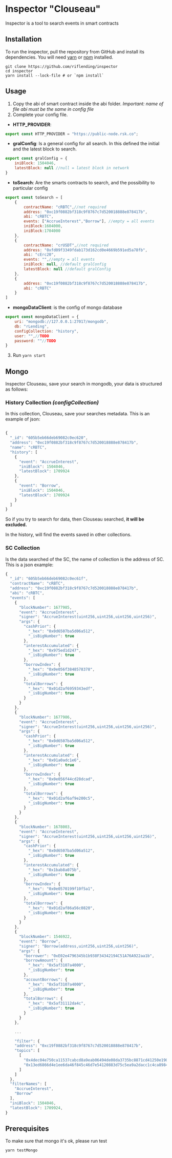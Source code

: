 Inspector "Clouseau"
=================
Inspector is a tool to search events in smart contracts

Installation
------------
To run the inspector, pull the repository from GitHub and install its dependencies. You will need [yarn](https://yarnpkg.com/lang/en/docs/install/) or [npm](https://docs.npmjs.com/cli/install) installed.

    git clone https://github.com/riflending/inspector
    cd inspector
    yarn install --lock-file # or `npm install`

Usage
------------
1. Copy the abi of smart contract inside the abi folder. *Important: name of file abi must be the same in config file*
2. Complete your config file.
* **HTTP_PROVIDER**: 
```javascript
export const HTTP_PROVIDER = "https://public-node.rsk.co";
```
* **gralConfig**: Is a general config for all search. In this defined the initial and the latest block to search.
```javascript
export const gralConfig = {
    iniBlock: 1504046,
    latestBlock: null //null = latest block in network
}
```
* **toSearch**: Are the smarts contracts to search, and the possibility to particular config

```javascript
export const toSearch = [
    {
        contractName: "cRBTC",//not required
        address: "0xc19f0882bf318c9f8767c7d520018888e878417b",
        abi: "cRBTC",
        events: ["AccrueInterest","Borrow"], //empty = all events
        iniBlock:1604000,
        iniBlock:1704000
    },
    {
        contractName: "crUSDT",//not required
        address: "0xfd09f3349fdab173d162cd0e4669b591ed5a78fb",
        abi: "cErc20",
        events: "",//empty = all events
        iniBlock: null, //default gralConfig
        latestBlock: null //default gralConfig
    },
    {
        address: "0xc19f0882bf318c9f8767c7d520018888e878417b",
        abi: "cRBTC"
    }
]
```
* **mongoDataClient**: is the config of mongo database
```javascript
export const mongoDataClient = {
    uri: "mongodb://127.0.0.1:27017/mongodb",
    db: "rLending",
    configCollection: "history",
    user: "",//TODO
    password: ""//TODO
}
```
3. Run `yarn start`

Mongo
------------
Inspector Clouseau, save your search in mongodb, your data is structured as follows:

### History Collection *(configCollection)*
In this collection, Clouseau, save your searches metadata.
This is an example of json:
```javascript

{
  "_id": "605b5eb66deb69082c0ec620",
  "address": "0xc19f0882bf318c9f8767c7d520018888e878417b",
  "name": "cRBTC",
  "history": [
    {
      "event": "AccrueInterest",
      "iniBlock": 1504046,
      "latestBlock": 1709924
    },
    {
      "event": "Borrow",
      "iniBlock": 1504046,
      "latestBlock": 1709924
    }
  ]
}
```
So if you try to search for data, then Clouseau searched, **it will be excluded.**

In the history, will find the events saved in other collections.

### SC Collection
Is the data searched of the SC, the name of collection is the address of SC.
This is a json example:
```javascript
{
  "_id": "605b5eb66deb69082c0ec61f",
  "contractName": "cRBTC",
  "address": "0xc19f0882bf318c9f8767c7d520018888e878417b",
  "abi": "cRBTC",
  "events": [
    {
      "blockNumber": 1677985,
      "event": "AccrueInterest",
      "signer": "AccrueInterest(uint256,uint256,uint256,uint256)",
      "args": {
        "cashPrior": {
          "_hex": "0x0d6507ba5d06a512",
          "_isBigNumber": true
        },
        "interestAccumulated": {
          "_hex": "0x975ed1d247",
          "_isBigNumber": true
        },
        "borrowIndex": {
          "_hex": "0x0e056f3848578378",
          "_isBigNumber": true
        },
        "totalBorrows": {
          "_hex": "0x01d2af6959343edf",
          "_isBigNumber": true
        }
      }
    },
    {
      "blockNumber": 1677986,
      "event": "AccrueInterest",
      "signer": "AccrueInterest(uint256,uint256,uint256,uint256)",
      "args": {
        "cashPrior": {
          "_hex": "0x0d6507ba5d06a512",
          "_isBigNumber": true
        },
        "interestAccumulated": {
          "_hex": "0x01a0adc1e6",
          "_isBigNumber": true
        },
        "borrowIndex": {
          "_hex": "0x0e056f44cd28dcad",
          "_isBigNumber": true
        },
        "totalBorrows": {
          "_hex": "0x01d2af6af9e200c5",
          "_isBigNumber": true
        }
      }
    },
    {
      "blockNumber": 1678003,
      "event": "AccrueInterest",
      "signer": "AccrueInterest(uint256,uint256,uint256,uint256)",
      "args": {
        "cashPrior": {
          "_hex": "0x0d6507ba5d06a512",
          "_isBigNumber": true
        },
        "interestAccumulated": {
          "_hex": "0x1bab8a075b",
          "_isBigNumber": true
        },
        "borrowIndex": {
          "_hex": "0x0e0570199f10f5a1",
          "_isBigNumber": true
        },
        "totalBorrows": {
          "_hex": "0x01d2af86a56c0820",
          "_isBigNumber": true
        }
      }
    },
    {
      "blockNumber": 1546922,
      "event": "Borrow",
      "signer": "Borrow(address,uint256,uint256,uint256)",
      "args": {
        "borrower": "0xE02e4796345b1b938F34342194C51A76A922aa1b",
        "borrowAmount": {
          "_hex": "0x5af3107a4000",
          "_isBigNumber": true
        },
        "accountBorrows": {
          "_hex": "0x5af3107a4000",
          "_isBigNumber": true
        },
        "totalBorrows": {
          "_hex": "0x5af31112da4c",
          "_isBigNumber": true
        }
      }
    },

    ...

    "filter": {
    "address": "0xc19f0882bf318c9f8767c7d520018888e878417b",
    "topics": [
      [
        "0x4dec04e750ca11537cabcd8a9eab06494de08da3735bc8871cd41250e190bc04",
        "0x13ed6866d4e1ee6da46f845c46d7e54120883d75c5ea9a2dacc1c4ca8984ab80"
      ]
    ]
  },
  "filterNames": [
    "AccrueInterest",
    "Borrow"
  ],
  "iniBlock": 1504046,
  "latestBlock": 1709924,
}
```

Prerequisites
------------
To make sure that mongo it's ok, please run test
    
    yarn testMongo

